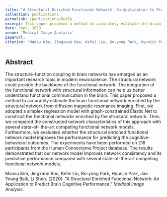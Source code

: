 ```yaml
---
title: "A Structural Enriched Functional Network: An Application to Predict Brain Cognitive Performance (Accepted)"
collection: publications
permalink: /publications/MedIA
excerpt: This paper proposed a method to accurately estimate the brain functional network enriched by the structural network from diffusion magnetic resonance imaging.
date: Sept, 2020
venue: 'Medical Image Analysis'
paperurl: 
citation: 'Mansu Kim, Jingxaun Bao, Kefei Liu, Bo-yong Park, Hyunjin Park, Jae Young Baik, Li Shen. (2020). &quot;A Structural Enriched Functional Network: An Application to Predict Brain Cognitive Performance.&quot; <i>Medical Image Analysis</i>.'
---
```


## Abstract
The structure-function coupling in brain networks has emerged as an important
research topic in modern neuroscience. The structural network could provide the
backbone of the functional network. The integration of the functional network with
structural information can help us better understand functional communication in the
brain. This paper proposed a method to accurately estimate the brain functional
network enriched by the structural network from diffusion magnetic resonance imaging.
First, we adopted a simplex regression model with graph-constrained Elastic Net to
construct the functional networks enriched by the structural network. Then, we
compared the constructed network characteristics of this approach with several state-of-
the-art competing functional network models. Furthermore, we evaluated whether
the structural enriched functional network model improves the performance for
predicting the cognitive-behavioral outcomes. The experiments have been performed
on 218 participants from the Human Connectome Project database. The results
demonstrated that our network model improves network consistency and its predictive
performance compared with several state-of-the-art competing functional network
models.

Mansu Kim, Jingxaun Bao, Kefei Liu, Bo-yong Park, Hyunjin Park, Jae Young Baik, Li Shen. (2020). &quot;A Structural Enriched Functional Network: An Application to Predict Brain Cognitive Performance.&quot; <i>Medical Image Analysis</i>.
